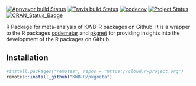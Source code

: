 [![Appveyor build Status](https://ci.appveyor.com/api/projects/status/github/KWB-R/pkgmeta?branch=master&svg=true)](https://ci.appveyor.com/project/KWB-R/pkgmeta/branch/master)
[![Travis build Status](https://travis-ci.org/KWB-R/pkgmeta.svg?branch=master)](https://travis-ci.org/KWB-R/pkgmeta)
[![codecov](https://codecov.io/github/KWB-R/pkgmeta/branch/master/graphs/badge.svg)](https://codecov.io/github/KWB-R/pkgmeta)
[![Project Status](https://img.shields.io/badge/lifecycle-experimental-orange.svg)](https://www.tidyverse.org/lifecycle/#experimental)
[![CRAN_Status_Badge](https://www.r-pkg.org/badges/version/pkgmeta)](https://cran.r-project.org/package=pkgmeta)


R Package for meta-analysis of KWB-R packages on Github. It is a wrapper to the 
R packages [codemetar](http://codemeta.github.io/codemetar/) and [pkgnet](http://uptakeopensource.github.io/pkgnet/) for providing insights into 
the development of the R packages on Github.


## Installation

```r
#install.packages("remotes", repos = "https://cloud.r-project.org")
remotes::install_github("KWB-R/pkgmeta")
```
